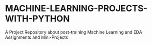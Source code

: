 # MACHINE-LEARNING-PROJECTS-WITH-PYTHON
A Project Repository about post-training Machine Learning and EDA Assignments and Mini-Projects
